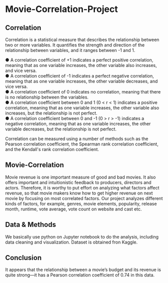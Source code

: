 # Movie-Correlation-Project
## Correlation
Correlation is a statistical measure that describes the relationship between two or more variables. It quantifies the strength and direction of the relationship between variables, and it ranges between -1 and 1.

● A correlation coefficient of +1 indicates a perfect positive correlation, meaning that as one variable increases, the other variable also increases, and vice versa.\
● A correlation coefficient of -1 indicates a perfect negative correlation, meaning that as one variable increases, the other variable decreases, and vice versa.\
● A correlation coefficient of 0 indicates no correlation, meaning that there is no relationship between the variables.\
● A correlation coefficient between 0 and 1 (0 < r < 1) indicates a positive correlation, meaning that as one variable increases, the other variable also increases, but the relationship is not perfect.\
● A correlation coefficient between 0 and -1 (0 > r > -1) indicates a negative correlation, meaning that as one variable increases, the other variable decreases, but the relationship is not perfect.

Correlation can be measured using a number of methods such as the Pearson correlation coefficient, the Spearman rank correlation coefficient, and the Kendall's rank correlation coefficient.

## Movie-Correlation
Movie revenue is one important measure of good and bad movies. It also offers important and intuitionistic feedback to producers, directors and actors. Therefore, it is worthy to put effort on analyzing what factors affect revenue, so that movie makers know how to get higher revenue on next movie by focusing on most correlated factors. Our project analyzes different kinds of factors, for example, genres, movie elements, popularity, release month, runtime, vote average, vote count on website and cast etc.

## Data & Methods

We basically use python on Jupyter notebook to do the analysis, including data cleaning and visualization. Dataset is obtained fron Kaggle.

## Conclusion
It appears that the relationship between a movie’s budget and its revenue is quite strong—it has a Pearson correlation coefficient of 0.74 in this data. 
